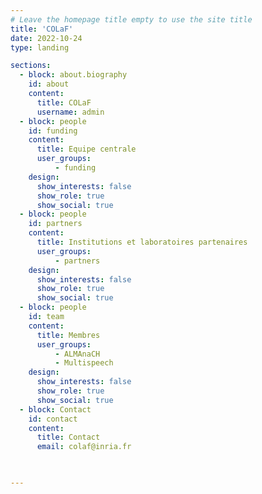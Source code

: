 ```yaml
---
# Leave the homepage title empty to use the site title
title: 'COLaF'
date: 2022-10-24
type: landing

sections:
  - block: about.biography
    id: about
    content:
      title: COLaF
      username: admin
  - block: people
    id: funding
    content:
      title: Equipe centrale
      user_groups:
          - funding
    design:
      show_interests: false
      show_role: true
      show_social: true
  - block: people
    id: partners
    content:
      title: Institutions et laboratoires partenaires
      user_groups:
          - partners
    design:
      show_interests: false
      show_role: true
      show_social: true
  - block: people
    id: team
    content:
      title: Membres
      user_groups:
          - ALMAnaCH
          - Multispeech
    design:
      show_interests: false
      show_role: true
      show_social: true
  - block: Contact
    id: contact
    content:
      title: Contact
      email: colaf@inria.fr


      
---
```

